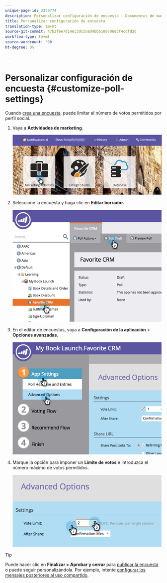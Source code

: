 ```yaml
---
unique-page-id: 2359774
description: Personalizar configuración de encuesta - Documentos de marketing - Documentación del producto
title: Personalizar configuración de encuesta
translation-type: tm+mt
source-git-commit: 47b2fee7d146c3dc558d4bbb10070683f4cdfd3d
workflow-type: tm+mt
source-wordcount: '90'
ht-degree: 0%

---
```



# Personalizar configuración de encuesta {#customize-poll-settings}

Cuando [crea una encuesta](create-a-poll.md), puede limitar el número de votos permitidos por perfil social.

1. Vaya a **Actividades de marketing**.

   ![](assets/login-marketing-activities.png)

1. Seleccione la encuesta y haga clic en **Editar borrador.**

   ![](assets/image2014-9-19-10-3a56-3a37.png)

1. En el editor de encuestas, vaya a **Configuración de la aplicación** > **Opciones avanzadas.**

   ![](assets/image2014-9-19-10-3a56-3a44.png)

1. Marque la opción para imponer un **Límite de votos** e introduzca el número máximo de votos permitidos.

   ![](assets/image2014-9-19-10-3a56-3a54.png)

>[!TIP]
>
>Puede hacer clic en **Finalizar > Aprobar y cerrar** para [publicar la encuesta](publish-a-poll.md) o puede seguir personalizándola. Por ejemplo, intente [configurar los mensajes posteriores al uso compartido](../../../../product-docs/demand-generation/social/configuring-social-actions/configure-after-share-prompts.md).

